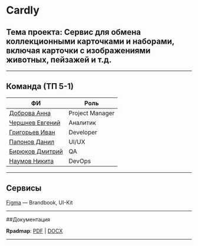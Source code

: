 # Cardly

## Тема проекта: Сервис для обмена коллекционными карточками и наборами, включая карточки с изображениями животных, пейзажей и т.д.

---

## Команда (ТП 5-1)

| ФИ | Роль |
|--|--|
| [Доброва Анна](https://github.com/dobrayAnika) | Project Manager |
| [Чершнев Евгений](https://github.com/floyzzzy) | Аналитик |
| [Григорьев Иван](https://github.com/ChipoDev) | Developer |
| [Папонов Данил](https://github.com/danil13231212341) | UI/UX |
| [Бирюков Дмитрий](https://github.com/birbik) | QA |
| [Наумов Никита](https://github.com/capti) | DevOps |

---

## Сервисы

[Figma](https://www.figma.com/design/JEGceh2Gm2ZW494FGIaT0A/Cardly-Brandbook?node-id=0-1&t=OAp4Ihb40HiQLx4m-1) — Brandbook, UI-Kit

---
##Документация

**Rpadmap**:
[PDF](https://github.com/capti/Cardly/blob/main/Documentation/roadmap.pdf) | [DOCX](https://github.com/capti/Cardly/blob/main/Documentation/roadmap.docx)

---
